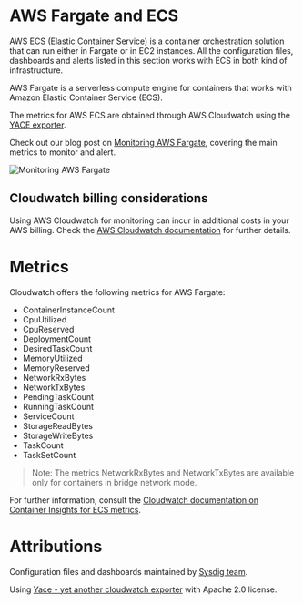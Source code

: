# AWS Fargate and ECS
AWS ECS (Elastic Container Service) is a container orchestration solution that can run either in Fargate or in EC2 instances.
All the configuration files, dashboards and alerts listed in this section works with ECS in both kind of infrastructure.

AWS Fargate is a serverless compute engine for containers that works with Amazon Elastic Container Service (ECS).

The metrics for AWS ECS are obtained through AWS Cloudwatch using the [YACE exporter](https://github.com/ivx/yet-another-cloudwatch-exporter).

Check out our blog post on [Monitoring AWS Fargate](https://sysdig.com/blog/monitor-aws-fargate-prometheus/), covering the main metrics to monitor and alert.

![Monitoring AWS Fargate](https://raw.githubusercontent.com/sysdiglabs/promcat-resources/master/resources/aws-fargate/images/Monitoring-AWS-Fargate-with-Prometheus-and-Sysdig_2.png)

## Cloudwatch billing considerations
Using AWS Cloudwatch for monitoring can incur in additional costs in your AWS billing.
Check the [AWS Cloudwatch documentation](https://docs.aws.amazon.com/AmazonCloudWatch/latest/monitoring/cloudwatch_limits.html) for further details.

# Metrics
Cloudwatch offers the following metrics for AWS Fargate:
- ContainerInstanceCount
- CpuUtilized
- CpuReserved
- DeploymentCount
- DesiredTaskCount
- MemoryUtilized
- MemoryReserved
- NetworkRxBytes
- NetworkTxBytes
- PendingTaskCount
- RunningTaskCount
- ServiceCount
- StorageReadBytes
- StorageWriteBytes
- TaskCount
- TaskSetCount

> Note: The metrics NetworkRxBytes and NetworkTxBytes are available only for containers in bridge network mode.

For further information, consult the [Cloudwatch documentation on Container Insights for ECS metrics](https://docs.aws.amazon.com/AmazonCloudWatch/latest/monitoring/Container-Insights-metrics-ECS.html).

# Attributions
Configuration files and dashboards maintained by [Sysdig team](https://sysdig.com/).

Using [Yace - yet another cloudwatch exporter](https://github.com/ivx/yet-another-cloudwatch-exporter) with Apache 2.0 license.
